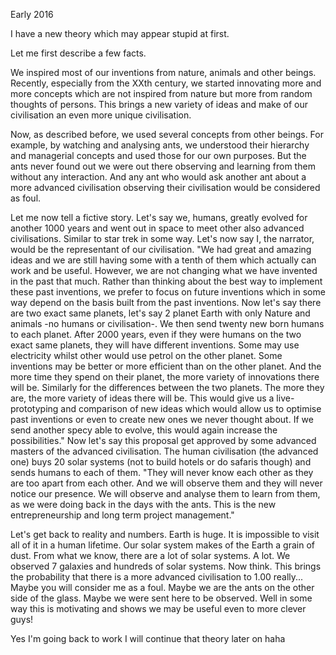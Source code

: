 Early 2016

I have a new theory which may appear stupid at first. 

Let me first describe a few facts. 

We inspired most of our inventions from nature, animals and other beings. Recently, especially from the XXth century, we started innovating more and more concepts which are not inspired from nature but more from random thoughts of persons. This brings a new variety of ideas and make of our civilisation an even more unique civilisation. 

Now, as described before, we used several concepts from other beings. For example, by watching and analysing ants, we understood their hierarchy and managerial concepts and used those for our own purposes. But the ants never found out we were out there observing and learning from them without any interaction. And any ant who would ask another ant about a more advanced civilisation observing their civilisation would be considered as foul.

Let me now tell a fictive story. Let's say we, humans, greatly evolved for another 1000 years and went out in space to meet other also advanced civilisations. Similar to star trek in some way. Let's now say I, the narrator, would be the representant of our civilisation. "We had great and amazing ideas and we are still having some with a tenth of them which actually can work and be useful. However, we are not changing what we have invented in the past that much. Rather than thinking about the best way to implement these past inventions, we prefer to focus on future inventions which in some way depend on the basis built from the past inventions. Now let's say there are two exact same planets, let's say 2 planet Earth with only Nature and animals -no humans or civilisation-. We then send twenty new born humans to each planet. After 2000 years, even if they were humans on the two exact same planets, they will have different inventions. Some may use electricity whilst other would use petrol on the other planet. Some inventions may be better or more efficient than on the other planet. And the more time they spend on their planet, the more variety of innovations there will be. Similarly for the differences between the two planets. The more they are, the more variety of ideas there will be. This would give us a live-prototyping and comparison of new ideas which would allow us to optimise past inventions or even to create new ones we never thought about. If we send another specy able to evolve, this would again increase the possibilities." Now let's say this proposal get approved by some advanced masters of the advanced civilisation. The human civilisation (the advanced one) buys 20 solar systems (not to build hotels or do safaris though) and sends humans to each of them. "They will never know each other as they are too apart from each other. And we will observe them and they will never notice our presence. We will observe and analyse them to learn from them, as we were doing back in the days with the ants. This is the new entrepreneurship and long term project management."


Let's get back to reality and numbers. Earth is huge. It is impossible to visit all of it in a human lifetime. Our solar system makes of the Earth a grain of dust. From what we know, there are a lot of solar systems. A lot. We observed 7 galaxies and hundreds of solar systems. Now think. This brings the probability that there is a more advanced civilisation to 1.00 really... Maybe you will consider me as a foul. Maybe we are the ants on the other side of the glass. Maybe we were sent here to be observed. Well in some way this is motivating and shows we may be useful even to more clever guys!

Yes I'm going back to work I will continue that theory later on haha



